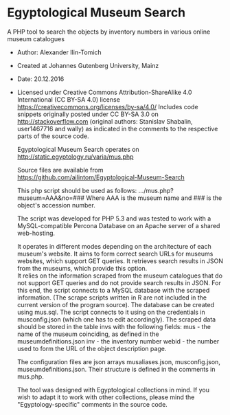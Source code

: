 # Egyptological Museum Search
A PHP tool to search the objects by inventory numbers in various online museum catalogues

* Author: Alexander Ilin-Tomich
* Created at Johannes Gutenberg University, Mainz
* Date: 20.12.2016
* Licensed under Creative Commons Attribution-ShareAlike 4.0 International (CC BY-SA 4.0) license https://creativecommons.org/licenses/by-sa/4.0/
 Includes code snippets originally posted under CC BY-SA 3.0 on http://stackoverflow.com
 (original authors: Stanislav Shabalin, user1467716 and wally) as indicated in the comments to the respective parts
 of the source code.

  Egyptological Museum Search operates on http://static.egyptology.ru/varia/mus.php

  Source files are available from https://github.com/ailintom/Egyptological-Museum-Search 
 
  This php script should be used as follows:
  .../mus.php?museum=AAA&no=###
  Where AAA is the museum name and ### is the object's accession number.

  The script was developed for PHP 5.3 and was tested to work with a MySQL-compatible Percona Database on an Apache server of a shared web-hosting.
  
  It operates in different modes depending on the architecture of each museum's website. 
  It aims to form correct search URLs for museums websites, which support GET queries.
  It retrieves search results in JSON from the museums, which provide this option.  
  It relies on the information scraped from the museum catalogues that do not support GET queries and do not provide search results
  in JSON. For this end, the script connects to a MySQL database with the scraped information. (The scrape scripts written in R are not included in the current version of the program source).
  The database can be created using mus.sql. The script connects to it using on the credentials in musconfig.json (which one has to edit accordingly). 
  The scraped data should be stored in the table invs  with the following fields:
    mus - the name of the museum coinciding, as defined in the museumdefinitions.json
    inv - the inventory number
    webid - the number used to form the URL of the object description page. 

  The configuration files are json arrays musaliases.json, musconfig.json, museumdefinitions.json.
  Their structure is defined in the comments in mus.php. 
  
  The tool was designed with Egyptological collections in mind. If you wish to adapt it to work with other collections, please mind the "Egyptology-specific" comments in the source code.